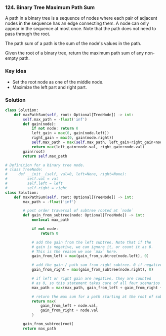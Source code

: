 ### 124. Binary Tree Maximum Path Sum
A path in a binary tree is a sequence of nodes where each pair of adjacent nodes in the sequence has an edge connecting them. A node can only appear in the sequence at most once. Note that the path does not need to pass through the root.

The path sum of a path is the sum of the node's values in the path.

Given the root of a binary tree, return the maximum path sum of any non-empty path.


### Key idea
- Set the root node as one of the middle node.
- Maximize the left part and right part.

### Solution
```python
class Solution:
    def maxPathSum(self, root: Optional[TreeNode]) -> int:
        self.max_path = -float('inf')
        def gain(node):
            if not node: return 0
            left_gain = max(0, gain(node.left))
            right_gain = max(0, gain(node.right))
            self.max_path = max(self.max_path, left_gain+right_gain+node.val)
            return max(left_gain+node.val, right_gain+node.val)
        gain(root)
        return self.max_path
```

```python
# Definition for a binary tree node.
# class TreeNode:
#     def __init__(self, val=0, left=None, right=None):
#         self.val = val
#         self.left = left
#         self.right = right
class Solution:
    def maxPathSum(self, root: Optional[TreeNode]) -> int:
        max_path = -float('inf')

        # post order traversal of subtree rooted at `node`
        def gain_from_subtree(node: Optional[TreeNode]) -> int:
            nonlocal max_path

            if not node:
                return 0

            # add the gain from the left subtree. Note that if the
            # gain is negative, we can ignore it, or count it as 0.
            # This is the reason we use `max` here.
            gain_from_left = max(gain_from_subtree(node.left), 0)

            # add the gain / path sum from right subtree. 0 if negative
            gain_from_right = max(gain_from_subtree(node.right), 0)

            # if left or right gain are negative, they are counted
            # as 0, so this statement takes care of all four scenarios
            max_path = max(max_path, gain_from_left + gain_from_right + node.val)

            # return the max sum for a path starting at the root of subtree
            return max(
                gain_from_left + node.val,
                gain_from_right + node.val
            )

        gain_from_subtree(root)
        return max_path

```
